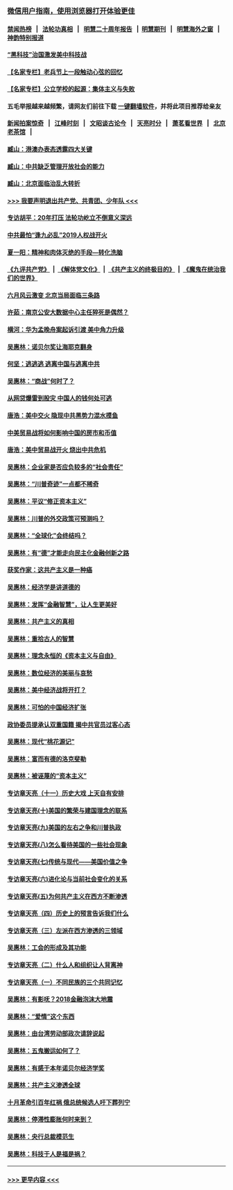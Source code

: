### [微信用户指南，使用浏览器打开体验更佳](https://github.com/gfw-breaker/banned-news1/blob/master/indexes/wechat-guide.md?t=0)
#### [禁闻热榜](热点新闻.md?t=0)  &nbsp;&nbsp;|&nbsp;&nbsp; [法轮功真相](https://github.com/gfw-breaker/truth/blob/master/README.md?t=0) &nbsp;&nbsp;|&nbsp;&nbsp; [明慧二十周年报告](https://github.com/gfw-breaker/mh-reports/blob/master/README.md?t=0) &nbsp;&nbsp;|&nbsp;&nbsp;[明慧期刊](https://github.com/gfw-breaker/mh-qikan) &nbsp;&nbsp;|&nbsp;&nbsp; [明慧海外之窗](https://github.com/gfw-breaker/mh-news/blob/master/README.md?t=0) &nbsp;&nbsp;|&nbsp;&nbsp; [神韵特别报道](https://github.com/gfw-breaker/mh-news/blob/master/shenyun.md?t=0)
#### [“黑科技”治国激发美中科技战](../pages/nsc423/n11638056.md?t=02072311) 
#### [【名家专栏】老兵节上一段触动心弦的回忆](../pages/nsc423/n11646016.md?t=02072311) 
#### [【名家专栏】公立学校的起源：集体主义与失败](../pages/nsc423/n11601833.md?t=02072311) 
#### 五毛举报越来越频繁，请网友们前往下载 [一键翻墙软件](https://github.com/gfw-breaker/ssr-accounts)，并将此项目推荐给亲友
#### [新闻拍案惊奇](https://github.com/gfw-breaker/banned-news1/blob/master/pages/link4.md) &nbsp;&nbsp;|&nbsp;&nbsp; [江峰时刻](https://github.com/gfw-breaker/banned-news1/blob/master/pages/link4.md) &nbsp;&nbsp;|&nbsp;&nbsp; [文昭谈古论今](https://github.com/gfw-breaker/banned-news1/blob/master/pages/link4.md) &nbsp;&nbsp;|&nbsp;&nbsp; [天亮时分](https://github.com/gfw-breaker/banned-news1/blob/master/pages/link4.md) &nbsp;&nbsp;|&nbsp;&nbsp; [萧茗看世界](https://github.com/gfw-breaker/banned-news1/blob/master/pages/link4.md) &nbsp;&nbsp;|&nbsp;&nbsp; [北京老茶馆](https://github.com/gfw-breaker/banned-news1/blob/master/pages/link4.md) &nbsp;&nbsp;|&nbsp;&nbsp; 
#### [臧山：港澳办表态透露四大关键](../pages/nsc423/n11421628.md?t=02072311) 
#### [臧山：中共缺乏管理开放社会的能力](../pages/nsc423/n11407457.md?t=02072311) 
#### [臧山：北京面临治乱大转折](../pages/nsc423/n11406895.md?t=02072311) 
#### [>>> 我要声明退出共产党、共青团、少年队 <<<](https://github.com/begood0513/goodnews/blob/master/quit/letter.md) 
#### [专访胡平：20年打压 法轮功屹立不倒意义深远](../pages/nsc423/n11398800.md?t=02072311) 
#### [中共最怕“逢九必乱”2019人权战开火](../pages/nsc423/n11385248.md?t=02072311) 
#### [夏一阳：精神和肉体灭绝的手段—转化洗脑](../pages/nsc423/n11368250.md?t=02072311) 
#### [《九评共产党》](https://github.com/begood0513/9ping.md/blob/master/README.md) &nbsp;|&nbsp; [《解体党文化》](../../../../jtdwh.md/blob/master/README.md)  &nbsp;|&nbsp; [《共产主义的终极目的》](../../../../gczydzjmd.md/blob/master/README.md) &nbsp;|&nbsp; [《魔鬼在统治我们的世界》](../../../../mgztzwmdsj.md/blob/master/README.md) 
#### [六月风云激变 北京当局面临三条路](../pages/nsc423/n11313668.md?t=02072311) 
#### [许茹：南京公安大数据中心主任猝死是偶然？](../pages/nsc423/n11064744.md?t=02072311) 
#### [横河：华为孟晚舟案起诉引渡 美中角力升级](../pages/nsc423/n11027230.md?t=02072311) 
#### [吴惠林：诺贝尔奖让海耶克翻身](../pages/nsc423/n10890049.md?t=02072311) 
#### [何坚：逃逃逃 逃离中国与逃离中共](../pages/nsc423/n10592891.md?t=02072311) 
#### [吴惠林：“商战”何时了？](../pages/nsc423/n10573558.md?t=02072311) 
#### [从网贷爆雷到股灾 中国人的钱何处可逃](../pages/nsc423/n10572800.md?t=02072311) 
#### [唐浩：美中交火 隐现中共黑势力混水摸鱼](../pages/nsc423/n10544040.md?t=02072311) 
#### [中美贸易战将如何影响中国的房市和币值](../pages/nsc423/n10543697.md?t=02072311) 
#### [唐浩：美中贸易战开火 烧出中共危机](../pages/nsc423/n10540126.md?t=02072311) 
#### [吴惠林：企业家是否应负较多的“社会责任”](../pages/nsc423/n10535022.md?t=02072311) 
#### [吴惠林：“川普奇迹”一点都不稀奇](../pages/nsc423/n10512808.md?t=02072311) 
#### [吴惠林：平议“修正资本主义”](../pages/nsc423/n10495724.md?t=02072311) 
#### [吴惠林：川普的外交政策可预测吗？](../pages/nsc423/n10462387.md?t=02072311) 
#### [吴惠林：“全球化”会终结吗？](../pages/nsc423/n10452838.md?t=02072311) 
#### [吴惠林：有“德”才能走向民主化金融创新之路](../pages/nsc423/n10432292.md?t=02072311) 
#### [获奖作家：这共产主义是一种癌](../pages/nsc423/n10431541.md?t=02072311) 
#### [吴惠林：经济学是讲道德的](../pages/nsc423/n10398014.md?t=02072311) 
#### [吴惠林：发挥“金融智慧”，让人生更美好](../pages/nsc423/n10375019.md?t=02072311) 
#### [吴惠林：共产主义的真相](../pages/nsc423/n10351394.md?t=02072311) 
#### [吴惠林：重拾古人的智慧](../pages/nsc423/n10337691.md?t=02072311) 
#### [吴惠林：理念永恒的《资本主义与自由》](../pages/nsc423/n10316274.md?t=02072311) 
#### [吴惠林：数位经济的美丽与哀愁](../pages/nsc423/n10292946.md?t=02072311) 
#### [吴惠林：美中经济战将开打？](../pages/nsc423/n10258825.md?t=02072311) 
#### [吴惠林：可怕的中国经济扩张](../pages/nsc423/n10219147.md?t=02072311) 
#### [政协委员提承认双重国籍 揭中共官员过客心态](../pages/nsc423/n10208809.md?t=02072311) 
#### [吴惠林：现代“桃花源记”](../pages/nsc423/n10185234.md?t=02072311) 
#### [吴惠林：富而有德的洛克斐勒](../pages/nsc423/n10142264.md?t=02072311) 
#### [吴惠林：被诬蔑的“资本主义”](../pages/nsc423/n10124816.md?t=02072311) 
#### [专访章天亮（十一）历史大戏 上天自有安排](../pages/nsc423/n10094905.md?t=02072311) 
#### [专访章天亮(十)美国的繁荣与建国理念的联系](../pages/nsc423/n10094899.md?t=02072311) 
#### [专访章天亮(九)美国的左右之争和川普执政](../pages/nsc423/n10094889.md?t=02072311) 
#### [专访章天亮(八)怎么看待美国的一些社会现象](../pages/nsc423/n10094857.md?t=02072311) 
#### [专访章天亮(七)传统与现代——美国价值之争](../pages/nsc423/n10093140.md?t=02072311) 
#### [专访章天亮(六)进化论与当前社会变化的关系](../pages/nsc423/n10092036.md?t=02072311) 
#### [专访章天亮(五)为何共产主义在西方不断渗透](../pages/nsc423/n10083620.md?t=02072311) 
#### [专访章天亮（四）历史上的预言告诉我们什么](../pages/nsc423/n10083606.md?t=02072311) 
#### [专访章天亮（三）左派在西方渗透的三领域](../pages/nsc423/n10081115.md?t=02072311) 
#### [吴惠林：工会的形成及其功能](../pages/nsc423/n10080633.md?t=02072311) 
#### [专访章天亮（二）什么人和组织让人背离神](../pages/nsc423/n10076637.md?t=02072311) 
#### [专访章天亮（一）不同民族的三个共同记忆](../pages/nsc423/n10074188.md?t=02072311) 
#### [吴惠林：有影呒？2018金融泡沫大地震](../pages/nsc423/n10040534.md?t=02072311) 
#### [吴惠林：“爱情”这个东西](../pages/nsc423/n10019423.md?t=02072311) 
#### [吴惠林：由台湾劳动部政次请辞说起](../pages/nsc423/n9979679.md?t=02072311) 
#### [吴惠林：五鬼搬运如何了？](../pages/nsc423/n9925338.md?t=02072311) 
#### [吴惠林：有感于本年诺贝尔经济学奖](../pages/nsc423/n9871883.md?t=02072311) 
#### [吴惠林：共产主义渗透全球](../pages/nsc423/n9812748.md?t=02072311) 
#### [十月革命引百年红祸 俄总统候选人吁下葬列宁](../pages/nsc423/n9810182.md?t=02072311) 
#### [吴惠林：停滞性膨胀何时来到？](../pages/nsc423/n9764136.md?t=02072311) 
#### [吴惠林：央行总裁模范生](../pages/nsc423/n9728134.md?t=02072311) 
#### [吴惠林：科技于人是福是祸？](../pages/nsc423/n9672982.md?t=02072311) 

----
#### [ >>> 更早内容 <<< ](../indexes/nsc423-earlier.md)
